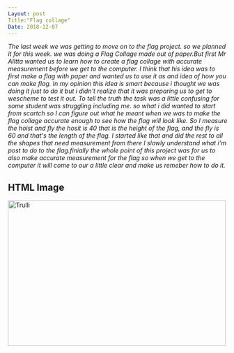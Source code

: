```yaml
---
Layout: post 
Title:"Flag collage"
Date: 2018-12-07
---
```

*The last week we was getting to move on to the flag project. so we planned it for this week. 
we was doing a Flag Collage made out of paper.But first Mr Alltta wanted us to learn how to create a flag collage with accurate measurement before we get to the computer. I think that his idea was to first make a flag with paper and wanted us to use it as and idea of how you can make flag. In my opinion this idea is smart because i thought we was doing it just to do it but i didn't realize that it was preparing us to get to wescheme to test it out. To tell the truth the task was a little confusing for some student was struggling including me. so what i did wanted to start from scartch so I can figure out what he meant when we was to make the flag collage accurate enough to see how the flag will look like. So I measure the hoist and fly the hosit is 40 that is the height of the flag, and the fly is 60 and that's the length of the flag. I started like that and did the rest to all the shapes that need measurement from there I slowly understand what i'm post to do to the flag.finially the whole point of this project was for us to also make accurate measurement for the flag so when we get to the computer it will come to our a little clear and make us remeber how to do it.*

<!DOCTYPE html>
<html>
<body>

<h2>HTML Image</h2>
<img src="https://www.crwflags.com/fotw/images/g/gb.gif" alt="Trulli" width="500" height="333">

</body>
</html>
